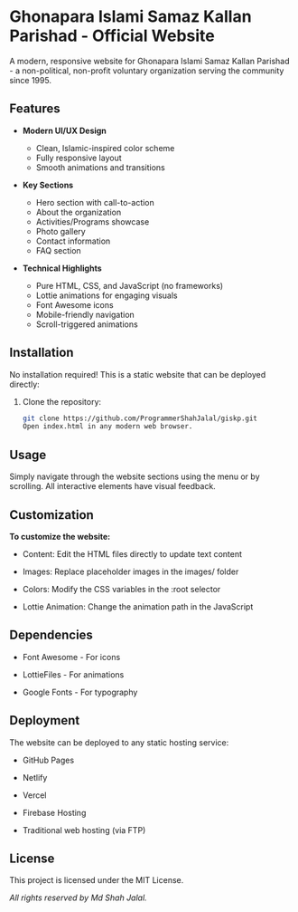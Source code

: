 # Ghonapara Islami Samaz Kallan Parishad - Official Website

A modern, responsive website for Ghonapara Islami Samaz Kallan Parishad - a non-political, non-profit voluntary organization serving the community since 1995.

## Features

- **Modern UI/UX Design**

  - Clean, Islamic-inspired color scheme
  - Fully responsive layout
  - Smooth animations and transitions

- **Key Sections**

  - Hero section with call-to-action
  - About the organization
  - Activities/Programs showcase
  - Photo gallery
  - Contact information
  - FAQ section

- **Technical Highlights**
  - Pure HTML, CSS, and JavaScript (no frameworks)
  - Lottie animations for engaging visuals
  - Font Awesome icons
  - Mobile-friendly navigation
  - Scroll-triggered animations

## Installation

No installation required! This is a static website that can be deployed directly:

1. Clone the repository:
   ```bash
   git clone https://github.com/ProgrammerShahJalal/giskp.git
   Open index.html in any modern web browser.
   ```

## Usage

Simply navigate through the website sections using the menu or by scrolling. All interactive elements have visual feedback.

## Customization

**To customize the website:**

- Content: Edit the HTML files directly to update text content

- Images: Replace placeholder images in the images/ folder

- Colors: Modify the CSS variables in the :root selector

- Lottie Animation: Change the animation path in the JavaScript

## Dependencies

- Font Awesome - For icons

- LottieFiles - For animations

- Google Fonts - For typography

## Deployment

The website can be deployed to any static hosting service:

- GitHub Pages

- Netlify

- Vercel

- Firebase Hosting

- Traditional web hosting (via FTP)

## License

This project is licensed under the MIT License.

_All rights reserved by Md Shah Jalal._
